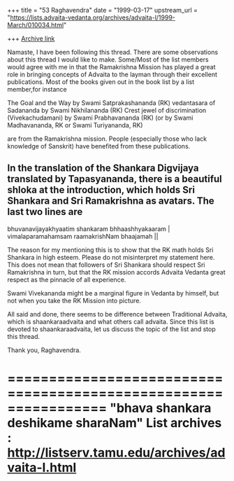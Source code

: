 +++
title = "53 Raghavendra"
date = "1999-03-17"
upstream_url = "https://lists.advaita-vedanta.org/archives/advaita-l/1999-March/010034.html"

+++
[Archive link](https://lists.advaita-vedanta.org/archives/advaita-l/1999-March/010034.html)

Namaste,
  I have been following this thread. There are some observations about
this thread I would like to make.
Some/Most of the list members would agree with me in that the
Ramakrishna Mission has played a great role in bringing concepts of
Advaita to the layman through their excellent publications. Most of the
books given out in the book list by a list member,for instance

The Goal and the Way by Swami Satprakashananda (RK)
vedantasara of Sadananda by Swami Nikhilananda (RK)
Crest jewel of discrimination (Vivekachudamani) by Swami Prabhavananda
(RK)
(or by Swami Madhavananda, RK or Swami Turiyananda, RK)

are from the Ramakrishna mission. People (especially those who lack
knowledge of Sanskrit) have benefited from these publications.

In the translation of the Shankara Digvijaya translated by Tapasyananda,
there is a beautiful shloka at the introduction, which holds Sri
Shankara and Sri Ramakrishna as avatars. The last two lines are
---
bhuvanavijayakhyaatim shankaram bhhaashhyakaaram |
vimalaparamahamsam raamakrishNam bhaajamah ||

 The reason for my mentioning this is to show that the RK math holds Sri
Shankara in high esteem. Please do not misinterpret my statement here.
This does not mean that followers of Sri Shankara should respect Sri
Ramakrishna in turn, but that the RK mission accords Advaita Vedanta
great respect as the pinnacle of all experience.

Swami Vivekananda might be a marginal figure in Vedanta by himself, but
not when you take the RK Mission into picture.

All said and done, there seems to be difference between Traditional
Advaita, which is shaankaraadvaita and what others call advaita. Since
this list is devoted to shaankaraadvaita, let us discuss the topic of
the list and stop this thread.

Thank you,
Raghavendra.

================================================================
"bhava shankara deshikame sharaNam"
List archives : http://listserv.tamu.edu/archives/advaita-l.html
================================================================

